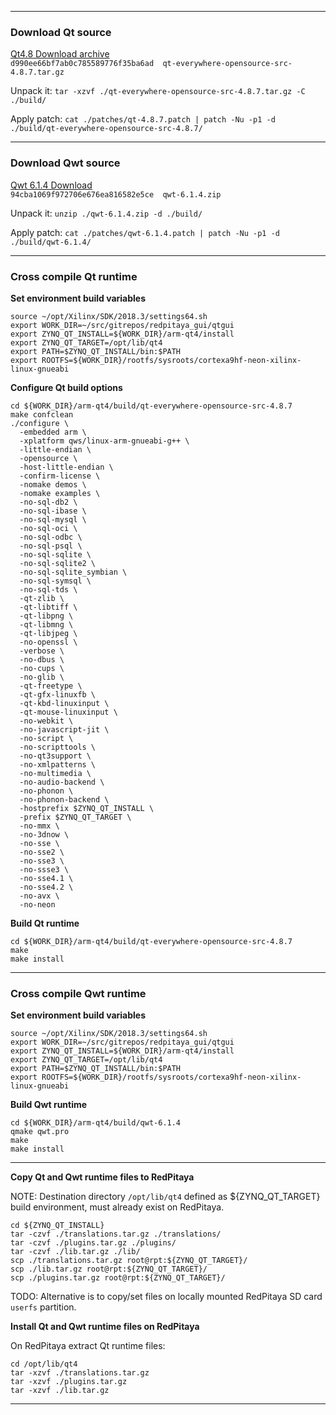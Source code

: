 
---
### Download Qt source

[Qt4.8 Download archive](https://download.qt.io/archive/qt/4.8/4.8.7/qt-everywhere-opensource-src-4.8.7.tar.gz)  
```d990ee66bf7ab0c785589776f35ba6ad  qt-everywhere-opensource-src-4.8.7.tar.gz```  

Unpack it: ```tar -xzvf ./qt-everywhere-opensource-src-4.8.7.tar.gz -C ./build/```   

Apply patch: ```cat ./patches/qt-4.8.7.patch | patch -Nu -p1 -d ./build/qt-everywhere-opensource-src-4.8.7/```  

---
### Download Qwt source

[Qwt 6.1.4 Download](https://sourceforge.net/projects/qwt/files/qwt/6.1.4/qwt-6.1.4.zip/download)  
```94cba1069f972706e676ea816582e5ce  qwt-6.1.4.zip```  

Unpack it: ```unzip ./qwt-6.1.4.zip -d ./build/```   

Apply patch: ```cat ./patches/qwt-6.1.4.patch | patch -Nu -p1 -d ./build/qwt-6.1.4/```  

---
### Cross compile Qt runtime

**Set environment build variables**  
```
source ~/opt/Xilinx/SDK/2018.3/settings64.sh
export WORK_DIR=~/src/gitrepos/redpitaya_gui/qtgui
export ZYNQ_QT_INSTALL=${WORK_DIR}/arm-qt4/install
export ZYNQ_QT_TARGET=/opt/lib/qt4
export PATH=$ZYNQ_QT_INSTALL/bin:$PATH
export ROOTFS=${WORK_DIR}/rootfs/sysroots/cortexa9hf-neon-xilinx-linux-gnueabi
```  

**Configure Qt build options**  
```
cd ${WORK_DIR}/arm-qt4/build/qt-everywhere-opensource-src-4.8.7
make confclean
./configure \
  -embedded arm \
  -xplatform qws/linux-arm-gnueabi-g++ \
  -little-endian \
  -opensource \
  -host-little-endian \
  -confirm-license \
  -nomake demos \
  -nomake examples \
  -no-sql-db2 \
  -no-sql-ibase \
  -no-sql-mysql \
  -no-sql-oci \
  -no-sql-odbc \
  -no-sql-psql \
  -no-sql-sqlite \
  -no-sql-sqlite2 \
  -no-sql-sqlite_symbian \
  -no-sql-symsql \
  -no-sql-tds \
  -qt-zlib \
  -qt-libtiff \
  -qt-libpng \
  -qt-libmng \
  -qt-libjpeg \
  -no-openssl \
  -verbose \
  -no-dbus \
  -no-cups \
  -no-glib \
  -qt-freetype \
  -qt-gfx-linuxfb \
  -qt-kbd-linuxinput \
  -qt-mouse-linuxinput \
  -no-webkit \
  -no-javascript-jit \
  -no-script \
  -no-scripttools \
  -no-qt3support \
  -no-xmlpatterns \
  -no-multimedia \
  -no-audio-backend \
  -no-phonon \
  -no-phonon-backend \
  -hostprefix $ZYNQ_QT_INSTALL \
  -prefix $ZYNQ_QT_TARGET \
  -no-mmx \
  -no-3dnow \
  -no-sse \
  -no-sse2 \
  -no-sse3 \
  -no-ssse3 \
  -no-sse4.1 \
  -no-sse4.2 \
  -no-avx \
  -no-neon
```  

**Build Qt runtime**  
```
cd ${WORK_DIR}/arm-qt4/build/qt-everywhere-opensource-src-4.8.7
make
make install
```  

---
### Cross compile Qwt runtime

**Set environment build variables**  
```
source ~/opt/Xilinx/SDK/2018.3/settings64.sh
export WORK_DIR=~/src/gitrepos/redpitaya_gui/qtgui
export ZYNQ_QT_INSTALL=${WORK_DIR}/arm-qt4/install
export ZYNQ_QT_TARGET=/opt/lib/qt4
export PATH=$ZYNQ_QT_INSTALL/bin:$PATH
export ROOTFS=${WORK_DIR}/rootfs/sysroots/cortexa9hf-neon-xilinx-linux-gnueabi
```  

**Build Qwt runtime**  
```
cd ${WORK_DIR}/arm-qt4/build/qwt-6.1.4
qmake qwt.pro
make
make install
```  

---

**Copy Qt and Qwt runtime files to RedPitaya**  

NOTE: Destination directory ```/opt/lib/qt4``` defined as ${ZYNQ_QT_TARGET} build environment, must already exist on RedPitaya.  

```
cd ${ZYNQ_QT_INSTALL}
tar -czvf ./translations.tar.gz ./translations/
tar -czvf ./plugins.tar.gz ./plugins/
tar -czvf ./lib.tar.gz ./lib/
scp ./translations.tar.gz root@rpt:${ZYNQ_QT_TARGET}/
scp ./lib.tar.gz root@rpt:${ZYNQ_QT_TARGET}/
scp ./plugins.tar.gz root@rpt:${ZYNQ_QT_TARGET}/
```  
TODO: Alternative is to copy/set files on locally mounted RedPitaya SD card ```userfs``` partition.

**Install Qt and Qwt runtime files on RedPitaya**  

On RedPitaya extract Qt runtime files:  
```
cd /opt/lib/qt4
tar -xzvf ./translations.tar.gz
tar -xzvf ./plugins.tar.gz
tar -xzvf ./lib.tar.gz
```  

---

